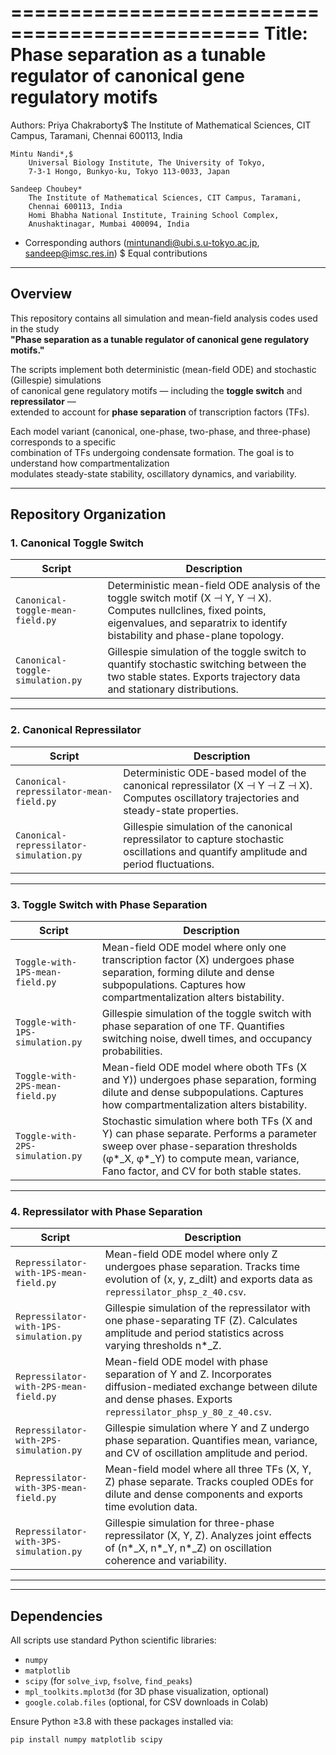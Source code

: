 ===============================================
Title: Phase separation as a tunable regulator of canonical gene regulatory motifs
===============================================

Authors:
    Priya Chakraborty$
        The Institute of Mathematical Sciences, CIT Campus, Taramani,
        Chennai 600113, India

    Mintu Nandi*,$
        Universal Biology Institute, The University of Tokyo,
        7-3-1 Hongo, Bunkyo-ku, Tokyo 113-0033, Japan

    Sandeep Choubey*
        The Institute of Mathematical Sciences, CIT Campus, Taramani,
        Chennai 600113, India
        Homi Bhabha National Institute, Training School Complex,
        Anushaktinagar, Mumbai 400094, India

* Corresponding authors (mintunandi@ubi.s.u-tokyo.ac.jp, sandeep@imsc.res.in)
$ Equal contributions

-------------------------------------------------------------------------------
Overview
-------------------------------------------------------------------------------
This repository contains all simulation and mean-field analysis codes used in the study  
**"Phase separation as a tunable regulator of canonical gene regulatory motifs."**

The scripts implement both deterministic (mean-field ODE) and stochastic (Gillespie) simulations  
of canonical gene regulatory motifs — including the **toggle switch** and **repressilator** —  
extended to account for **phase separation** of transcription factors (TFs).

Each model variant (canonical, one-phase, two-phase, and three-phase) corresponds to a specific  
combination of TFs undergoing condensate formation. The goal is to understand how compartmentalization  
modulates steady-state stability, oscillatory dynamics, and variability.

-------------------------------------------------------------------------------
Repository Organization
-------------------------------------------------------------------------------

### 1. Canonical Toggle Switch
| Script | Description |
|--------|--------------|
| `Canonical-toggle-mean-field.py` | Deterministic mean-field ODE analysis of the toggle switch motif (X ⊣ Y, Y ⊣ X). Computes nullclines, fixed points, eigenvalues, and separatrix to identify bistability and phase-plane topology. |
| `Canonical-toggle-simulation.py` | Gillespie simulation of the toggle switch to quantify stochastic switching between the two stable states. Exports trajectory data and stationary distributions. |

---

### 2. Canonical Repressilator
| Script | Description |
|--------|--------------|
| `Canonical-repressilator-mean-field.py` | Deterministic ODE-based model of the canonical repressilator (X ⊣ Y ⊣ Z ⊣ X). Computes oscillatory trajectories and steady-state properties. |
| `Canonical-repressilator-simulation.py` | Gillespie simulation of the canonical repressilator to capture stochastic oscillations and quantify amplitude and period fluctuations. |

---

### 3. Toggle Switch with Phase Separation
| Script | Description |
|--------|--------------|
| `Toggle-with-1PS-mean-field.py` | Mean-field ODE model where only one transcription factor (X) undergoes phase separation, forming dilute and dense subpopulations. Captures how compartmentalization alters bistability. |
| `Toggle-with-1PS-simulation.py` | Gillespie simulation of the toggle switch with phase separation of one TF. Quantifies switching noise, dwell times, and occupancy probabilities. |
| `Toggle-with-2PS-mean-field.py` | Mean-field ODE model where oboth TFs (X and Y)) undergoes phase separation, forming dilute and dense subpopulations. Captures how compartmentalization alters bistability. |
| `Toggle-with-2PS-simulation.py` | Stochastic simulation where both TFs (X and Y) can phase separate. Performs a parameter sweep over phase-separation thresholds (φ*_X, φ*_Y) to compute mean, variance, Fano factor, and CV for both stable states. |

---

### 4. Repressilator with Phase Separation
| Script | Description |
|--------|--------------|
| `Repressilator-with-1PS-mean-field.py` | Mean-field ODE model where only Z undergoes phase separation. Tracks time evolution of (x, y, z_dilt) and exports data as `repressilator_phsp_z_40.csv`. |
| `Repressilator-with-1PS-simulation.py` | Gillespie simulation of the repressilator with one phase-separating TF (Z). Calculates amplitude and period statistics across varying thresholds n*_Z. |
| `Repressilator-with-2PS-mean-field.py` | Mean-field ODE model with phase separation of Y and Z. Incorporates diffusion-mediated exchange between dilute and dense phases. Exports `repressilator_phsp_y_80_z_40.csv`. |
| `Repressilator-with-2PS-simulation.py` | Gillespie simulation where Y and Z undergo phase separation. Quantifies mean, variance, and CV of oscillation amplitude and period. |
| `Repressilator-with-3PS-mean-field.py` | Mean-field model where all three TFs (X, Y, Z) phase separate. Tracks coupled ODEs for dilute and dense components and exports time evolution data. |
| `Repressilator-with-3PS-simulation.py` | Gillespie simulation for three-phase repressilator (X, Y, Z). Analyzes joint effects of (n*_X, n*_Y, n*_Z) on oscillation coherence and variability. |

---

-------------------------------------------------------------------------------
Dependencies
-------------------------------------------------------------------------------
All scripts use standard Python scientific libraries:
- `numpy`
- `matplotlib`
- `scipy` (for `solve_ivp`, `fsolve`, `find_peaks`)
- `mpl_toolkits.mplot3d` (for 3D phase visualization, optional)
- `google.colab.files` (optional, for CSV downloads in Colab)

Ensure Python ≥3.8 with these packages installed via:
```bash
pip install numpy matplotlib scipy
